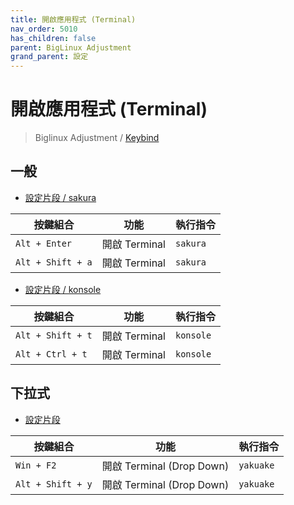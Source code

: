 ```yaml
---
title: 開啟應用程式 (Terminal)
nav_order: 5010
has_children: false
parent: BigLinux Adjustment
grand_parent: 設定
---
```



# 開啟應用程式 (Terminal)

> Biglinux Adjustment / [Keybind](https://samwhelp.github.io/biglinux-adjustment/read/config/biglinux-adjustment/keybind.html)


## 一般

* [設定片段 / sakura](https://github.com/samwhelp/biglinux-adjustment/blob/main/prototype/keybind/kdebiglinux/modern/kglobalshortcutsrc#L283-L285)

| 按鍵組合          | 功能         | 執行指令                     |
| ----------------- | ------------- | --------------------------- |
| `Alt + Enter`     | 開啟 Terminal | `sakura`                 |
| `Alt + Shift + a` | 開啟 Terminal | `sakura`                 |

* [設定片段 / konsole](https://github.com/samwhelp/biglinux-adjustment/blob/main/prototype/keybind/kdebiglinux/modern/kglobalshortcutsrc#L211-L215)

| 按鍵組合          | 功能         | 執行指令                     |
| ----------------- | ------------- | --------------------------- |
| `Alt + Shift + t`  | 開啟 Terminal | `konsole`                 |
| `Alt + Ctrl + t`  | 開啟 Terminal | `konsole`                 |


## 下拉式

* [設定片段](https://github.com/samwhelp/biglinux-adjustment/blob/main/prototype/keybind/kdebiglinux/modern/kglobalshortcutsrc#L298-L300)

| 按鍵組合          | 功能         | 執行指令                     |
| ----------------- | ------------------------- | ---------------------------- |
| `Win + F2` | 開啟 Terminal (Drop Down) | `yakuake` |
| `Alt + Shift + y` | 開啟 Terminal (Drop Down) | `yakuake` |
